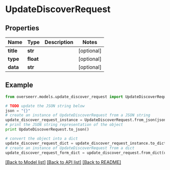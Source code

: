 # UpdateDiscoverRequest


## Properties
Name | Type | Description | Notes
------------ | ------------- | ------------- | -------------
**title** | **str** |  | [optional] 
**type** | **float** |  | [optional] 
**data** | **str** |  | [optional] 

## Example

```python
from overseerr.models.update_discover_request import UpdateDiscoverRequest

# TODO update the JSON string below
json = "{}"
# create an instance of UpdateDiscoverRequest from a JSON string
update_discover_request_instance = UpdateDiscoverRequest.from_json(json)
# print the JSON string representation of the object
print UpdateDiscoverRequest.to_json()

# convert the object into a dict
update_discover_request_dict = update_discover_request_instance.to_dict()
# create an instance of UpdateDiscoverRequest from a dict
update_discover_request_form_dict = update_discover_request.from_dict(update_discover_request_dict)
```
[[Back to Model list]](../README.md#documentation-for-models) [[Back to API list]](../README.md#documentation-for-api-endpoints) [[Back to README]](../README.md)



